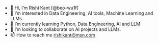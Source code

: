 - 👋 Hi, I’m Rishi Kant [@beo-wu1f]
- 👀 I’m interested in Data Engineering, AI tools, Machine Learning and LLMs.
- 🌱 I’m currently learning Python, Data Engineering, AI and LLM
- 💞️ I’m looking to collaborate on AI projects and LLMs.
- 📫 How to reach me rishikant@msn.com

<!---
beo-wu1f/beo-wu1f is a ✨ special ✨ repository because its `README.md` (this file) appears on your GitHub profile.
You can click the Preview link to take a look at your changes.
--->
